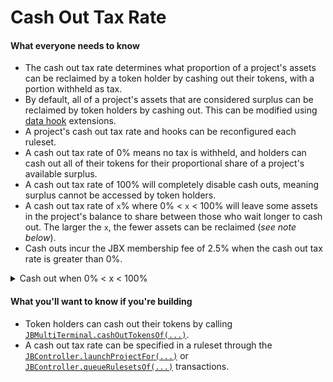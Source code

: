 # Cash Out Tax Rate

#### What everyone needs to know

* The cash out tax rate determines what proportion of a project's assets can be reclaimed by a token holder by cashing out their tokens, with a portion withheld as tax.
* By default, all of a project's assets that are considered surplus can be reclaimed by token holders by cashing out. This can be modified using [data hook](/docs/v4/learn/glossary/ruleset-data-hook.md) extensions.
* A project's cash out tax rate and hooks can be reconfigured each ruleset.
* A cash out tax rate of 0% means no tax is withheld, and holders can cash out all of their tokens for their proportional share of a project's available surplus.
* A cash out tax rate of 100% will completely disable cash outs, meaning surplus cannot be accessed by token holders.
* A cash out tax rate of `x`% where 0% < `x` < 100% will leave some assets in the project's balance to share between those who wait longer to cash out. The larger the `x`, the fewer assets can be reclaimed (*see note below*).
* Cash outs incur the JBX membership fee of 2.5% when the cash out tax rate is greater than 0%.

<details>

<summary>Cash out when 0% &lt; x &lt; 100%</summary>

With a cash out tax rate of 50%, a holder with 10% of the token supply can cash out their tokens for *slightly more* than 5% of the project's available assets.

The other ~5% will remain in the project's balance, thereby increasing the cash out value of everyone else's tokens by increasing the ratio of assets to tokens. This encourages holders to cash out later than others – the first holders to cash out will receive the fewest assets in return.

The reason that slightly more than 5% of assets would be returned: a cash out tax rate of 0% < `x`% < 100% allows for cash outs along a *bonding curve*. Specifically, the formula is:

![](/img/misc/redemption-formula.png)

Where:

- **r** is the cash out tax rate (from 0 to 1),
- **o** is the *surplus*, or the funds not being paid out from the project's balance during that ruleset,
- **s** is the current token supply, and
- **x** is the amount of tokens being cashed out.

Here is an example bonding curve with a surplus of 100 ETH, a total supply of 200 tokens, and a cash out tax rate of 71.7%. The X axis represents the number of tokens being cashed out, and the Y axis represents the ETH that would be returned. You can try [editing the variables yourself](https://www.desmos.com/calculator/sp9ru6zbpk).

<iframe src="https://www.desmos.com/calculator/wqpqxwcnxi?embed" width="500" height="500"></iframe>

</details>

#### What you'll want to know if you're building

* Token holders can cash out their tokens by calling [`JBMultiTerminal.cashOutTokensOf(...)`](/docs/v4/api/core/JBMultiTerminal.md#cashouttokensof).
* A cash out tax rate can be specified in a ruleset through the [`JBController.launchProjectFor(...)`](/docs/v4/api/core/JBController.md#launchprojectfor) or [`JBController.queueRulesetsOf(...)`](/docs/v4/api/core/JBController.md#queuerulesetsof) transactions.

